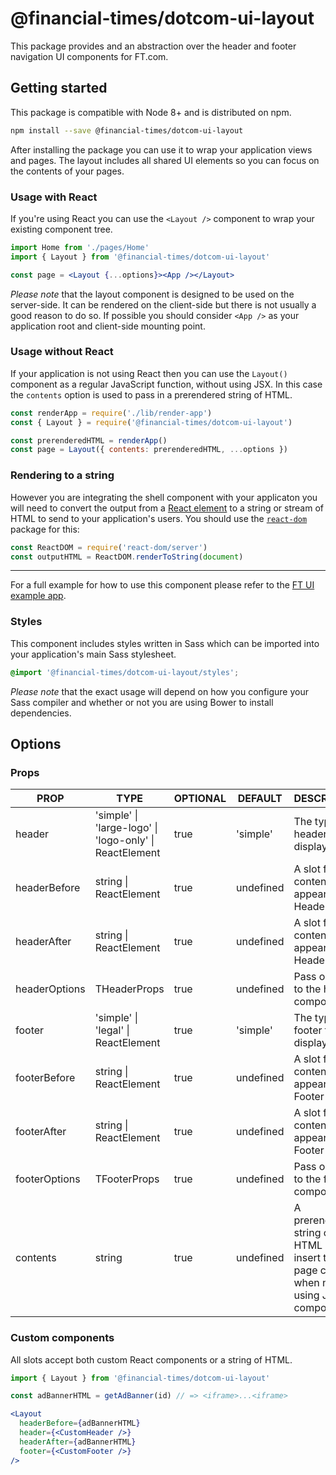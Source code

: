 # @financial-times/dotcom-ui-layout

This package provides and an abstraction over the header and footer navigation UI components for FT.com.

## Getting started

This package is compatible with Node 8+ and is distributed on npm.

```sh
npm install --save @financial-times/dotcom-ui-layout
```

After installing the package you can use it to wrap your application views and pages. The layout includes all shared UI elements so you can focus on the contents of your pages.

### Usage with React

If you're using React you can use the `<Layout />` component to wrap your existing component tree.

```jsx
import Home from './pages/Home'
import { Layout } from '@financial-times/dotcom-ui-layout'

const page = <Layout {...options}><App /></Layout>
```

_Please note_ that the layout component is designed to be used on the server-side. It can be rendered on the client-side but there is not usually a good reason to do so. If possible you should consider `<App />` as your application root and client-side mounting point.

### Usage without React

If your application is not using React then you can use the `Layout()` component as a regular JavaScript function, without using JSX. In this case the `contents` option is used to pass in a prerendered string of HTML.

```js
const renderApp = require('./lib/render-app')
const { Layout } = require('@financial-times/dotcom-ui-layout')

const prerenderedHTML = renderApp()
const page = Layout({ contents: prerenderedHTML, ...options })
```

### Rendering to a string

However you are integrating the shell component with your applicaton you will need to convert the output from a [React element] to a string or stream of HTML to send to your application's users. You should use the [`react-dom`] package for this:

```js
const ReactDOM = require('react-dom/server')
const outputHTML = ReactDOM.renderToString(document)
```

[React element]: https://reactjs.org/docs/rendering-elements.html
[`react-dom`]: https://reactjs.org/docs/react-dom.html

---

For a full example for how to use this component please refer to the [FT UI example app][example].

[example]: ../../examples/ft-ui/readme.md

### Styles

This component includes styles written in Sass which can be imported into your application's main Sass stylesheet.

```scss
@import '@financial-times/dotcom-ui-layout/styles';
```

_Please note_ that the exact usage will depend on how you configure your Sass compiler and whether or not you are using Bower to install dependencies.

## Options

### Props

| PROP          | TYPE                                                    | OPTIONAL | DEFAULT   | DESCRIPTION                                                                                  |
|---------------|---------------------------------------------------------|----------|-----------|----------------------------------------------------------------------------------------------|
| header        | 'simple' \| 'large-logo' \| 'logo-only' \| ReactElement | true     | 'simple'  | The type of header to display                                                                |
| headerBefore  | string \| ReactElement                                  | true     | undefined | A slot for content to appear before Header                                                   |
| headerAfter   | string \| ReactElement                                  | true     | undefined | A slot for content to appear after Header                                                    |
| headerOptions | THeaderProps                                            | true     | undefined | Pass options to the header component                                                         |
| footer        | 'simple' \| 'legal' \| ReactElement                     | true     | 'simple'  | The type of footer to display                                                                |
| footerBefore  | string \| ReactElement                                  | true     | undefined | A slot for content to appear before Footer                                                   |
| footerAfter   | string \| ReactElement                                  | true     | undefined | A slot for content to appear after Footer                                                    |
| footerOptions | TFooterProps                                            | true     | undefined | Pass options to the footer component                                                         |
| contents      | string                                                  | true     | undefined | A prerendered string of HTML used to insert the page contents when not using JSX composition |

### Custom components

All slots accept both custom React components or a string of HTML.

```jsx
import { Layout } from '@financial-times/dotcom-ui-layout'

const adBannerHTML = getAdBanner(id) // => <iframe>...<iframe>

<Layout
  headerBefore={adBannerHTML}
  header={<CustomHeader />}
  headerAfter={adBannerHTML}
  footer={<CustomFooter />}
/>
```
